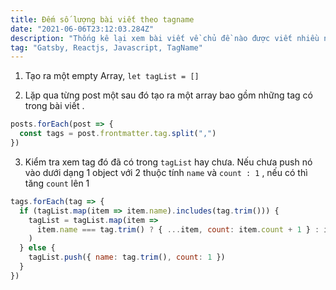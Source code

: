 ```yaml
---
title: Đếm số lượng bài viết theo tagname
date: "2021-06-06T23:12:03.284Z"
description: "Thống kê lại xem bài viết về chủ đề nào được viết nhiều nhất"
tag: "Gatsby, Reactjs, Javascript, TagName"
---
```


1. Tạo ra một empty Array, `let tagList = []`

2. Lặp qua từng post một sau đó tạo ra một array bao gồm những tag có trong bài viết .

```jsx
posts.forEach(post => {
  const tags = post.frontmatter.tag.split(",")
})
```

3. Kiểm tra xem tag đó đã có trong `tagList` hay chưa. Nếu chưa push nó vào dưới dạng 1 object với 2 thuộc tính `name` và `count : 1` , nếu có thì tăng `count` lên 1

```js
tags.forEach(tag => {
  if (tagList.map(item => item.name).includes(tag.trim())) {
    tagList = tagList.map(item =>
      item.name === tag.trim() ? { ...item, count: item.count + 1 } : item
    )
  } else {
    tagList.push({ name: tag.trim(), count: 1 })
  }
})
```
